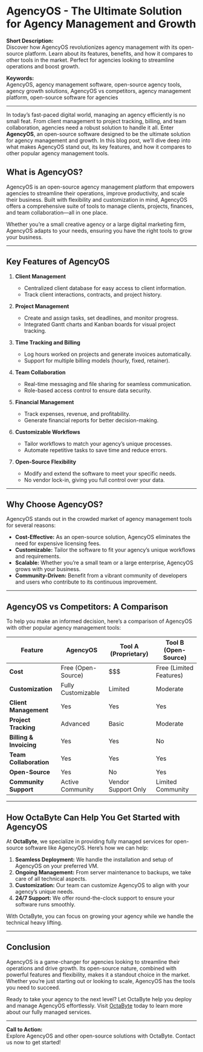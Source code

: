 # AgencyOS - The Ultimate Solution for Agency Management and Growth

**Short Description:**  
Discover how AgencyOS revolutionizes agency management with its open-source platform. Learn about its features, benefits, and how it compares to other tools in the market. Perfect for agencies looking to streamline operations and boost growth.

**Keywords:**  
AgencyOS, agency management software, open-source agency tools, agency growth solutions, AgencyOS vs competitors, agency management platform, open-source software for agencies

---

In today’s fast-paced digital world, managing an agency efficiently is no small feat. From client management to project tracking, billing, and team collaboration, agencies need a robust solution to handle it all. Enter **AgencyOS**, an open-source software designed to be the ultimate solution for agency management and growth. In this blog post, we’ll dive deep into what makes AgencyOS stand out, its key features, and how it compares to other popular agency management tools.

## What is AgencyOS?

AgencyOS is an open-source agency management platform that empowers agencies to streamline their operations, improve productivity, and scale their business. Built with flexibility and customization in mind, AgencyOS offers a comprehensive suite of tools to manage clients, projects, finances, and team collaboration—all in one place.

Whether you’re a small creative agency or a large digital marketing firm, AgencyOS adapts to your needs, ensuring you have the right tools to grow your business.

---

## Key Features of AgencyOS

1. **Client Management**  
   - Centralized client database for easy access to client information.  
   - Track client interactions, contracts, and project history.  

2. **Project Management**  
   - Create and assign tasks, set deadlines, and monitor progress.  
   - Integrated Gantt charts and Kanban boards for visual project tracking.  

3. **Time Tracking and Billing**  
   - Log hours worked on projects and generate invoices automatically.  
   - Support for multiple billing models (hourly, fixed, retainer).  

4. **Team Collaboration**  
   - Real-time messaging and file sharing for seamless communication.  
   - Role-based access control to ensure data security.  

5. **Financial Management**  
   - Track expenses, revenue, and profitability.  
   - Generate financial reports for better decision-making.  

6. **Customizable Workflows**  
   - Tailor workflows to match your agency’s unique processes.  
   - Automate repetitive tasks to save time and reduce errors.  

7. **Open-Source Flexibility**  
   - Modify and extend the software to meet your specific needs.  
   - No vendor lock-in, giving you full control over your data.  

---

## Why Choose AgencyOS?

AgencyOS stands out in the crowded market of agency management tools for several reasons:

- **Cost-Effective:** As an open-source solution, AgencyOS eliminates the need for expensive licensing fees.  
- **Customizable:** Tailor the software to fit your agency’s unique workflows and requirements.  
- **Scalable:** Whether you’re a small team or a large enterprise, AgencyOS grows with your business.  
- **Community-Driven:** Benefit from a vibrant community of developers and users who contribute to its continuous improvement.  

---

## AgencyOS vs Competitors: A Comparison

To help you make an informed decision, here’s a comparison of AgencyOS with other popular agency management tools:

| Feature                | AgencyOS               | Tool A (Proprietary) | Tool B (Open-Source) |
|------------------------|------------------------|----------------------|----------------------|
| **Cost**              | Free (Open-Source)     | $$$                  | Free (Limited Features) |
| **Customization**     | Fully Customizable     | Limited              | Moderate             |
| **Client Management** | Yes                    | Yes                  | Yes                  |
| **Project Tracking**  | Advanced               | Basic                | Moderate             |
| **Billing & Invoicing** | Yes                   | Yes                  | No                   |
| **Team Collaboration** | Yes                   | Yes                  | Yes                  |
| **Open-Source**       | Yes                    | No                   | Yes                  |
| **Community Support** | Active Community       | Vendor Support Only  | Limited Community    |

---

## How OctaByte Can Help You Get Started with AgencyOS

At **OctaByte**, we specialize in providing fully managed services for open-source software like AgencyOS. Here’s how we can help:

1. **Seamless Deployment:** We handle the installation and setup of AgencyOS on your preferred VM.  
2. **Ongoing Management:** From server maintenance to backups, we take care of all technical aspects.  
3. **Customization:** Our team can customize AgencyOS to align with your agency’s unique needs.  
4. **24/7 Support:** We offer round-the-clock support to ensure your software runs smoothly.  

With OctaByte, you can focus on growing your agency while we handle the technical heavy lifting.

---

## Conclusion

AgencyOS is a game-changer for agencies looking to streamline their operations and drive growth. Its open-source nature, combined with powerful features and flexibility, makes it a standout choice in the market. Whether you’re just starting out or looking to scale, AgencyOS has the tools you need to succeed.

Ready to take your agency to the next level? Let OctaByte help you deploy and manage AgencyOS effortlessly. Visit [OctaByte](https://octabyte.io) today to learn more about our fully managed services.

---

**Call to Action:**  
Explore AgencyOS and other open-source solutions with OctaByte. Contact us now to get started!